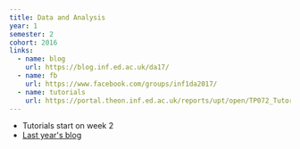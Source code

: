 ```yaml
---
title: Data and Analysis
year: 1
semester: 2
cohort: 2016
links:
  - name: blog
    url: https://blog.inf.ed.ac.uk/da17/
  - name: fb
    url: https://www.facebook.com/groups/inf1da2017/
  - name: tutorials
    url: https://portal.theon.inf.ed.ac.uk/reports/upt/open/TP072_Tutorial_Groups/inf1-da.shtml
---
```

-   Tutorials start on week 2
-   [Last year's blog](https://blog.inf.ed.ac.uk/da16/)
